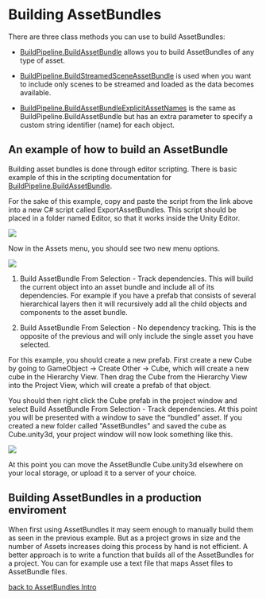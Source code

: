 Building AssetBundles
=====================


There are three class methods you can use to build AssetBundles: 

* [BuildPipeline.BuildAssetBundle](ScriptRef:BuildPipeline.BuildAssetBundle.html.html) allows you to build AssetBundles of any type of asset.

* [BuildPipeline.BuildStreamedSceneAssetBundle](ScriptRef:BuildPipeline.BuildStreamedSceneAssetBundle.html.html) is used when you want to include only scenes to be streamed and loaded as the data becomes available.

* [BuildPipeline.BuildAssetBundleExplicitAssetNames](ScriptRef:BuildPipeline.BuildAssetBundleExplicitAssetNames.html.html) is the same as BuildPipeline.BuildAssetBundle but has an extra parameter to specify a custom string identifier (name) for each object.


An example of how to build an AssetBundle
-----------------------------------------


Building asset bundles is done through editor scripting. There is basic example of this in the scripting documentation for [BuildPipeline.BuildAssetBundle](ScriptRef:BuildPipeline.BuildAssetBundle.html.html). 

For the sake of this example, copy and paste the script from the link above into a new C# script called ExportAssetBundles. This script should be placed in a folder named Editor, so that it works inside the Unity Editor.

![](http://docwiki.hq.unity3d.com/uploads/Main/ExportAssetBundlesScript.png)  

Now in the <span class=menu>Assets</span> menu, you should see two new menu options.

![](http://docwiki.hq.unity3d.com/uploads/Main/AssetBundleMenuOptions.png)  
1. <span class=menu>Build AssetBundle From Selection - Track dependencies</span>. This will build the current object into an asset bundle and include all of its dependencies. For example if you have a prefab that consists of several hierarchical layers then it will recursively add all the child objects and components to the asset bundle.

1. <span class=menu>Build AssetBundle From Selection - No dependency tracking</span>. This is the opposite of the previous and will only include the single asset you have selected.

For this example, you should create a new prefab. First create a new Cube by going to <span class=menu>GameObject -> Create Other -> Cube</span>, which will create a new cube in the Hierarchy View. Then drag the Cube from the Hierarchy View into the Project View, which will create a prefab of that object.

You should then right click the Cube prefab in the project window and select <span class=menu>Build AssetBundle From Selection - Track dependencies</span>. 
At this point you will be presented with a window to save the “bundled” asset. If you created a new folder called "AssetBundles" and saved the cube as <span class=component>Cube.unity3d</span>, your project window will now look something like this.

![](http://docwiki.hq.unity3d.com/uploads/Main/AssetBundlesCube.png)  

At this point you can move the AssetBundle <span class=component>Cube.unity3d</span> elsewhere on your local storage, or upload it to a server of your choice.


Building AssetBundles in a production enviroment
------------------------------------------------


When first using AssetBundles it may seem enough to manually build them as seen in the previous example. But as a project grows in size and the number of Assets increases doing this process by hand is not efficient. A better approach is to write a function that builds all of the AssetBundles for a project. You can for example use a text file that maps Asset files to AssetBundle files.


[back to AssetBundles Intro](AssetBundlesIntro.html)
